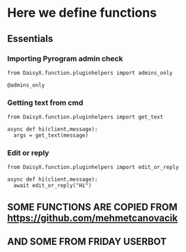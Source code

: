 # Here we define functions

## Essentials
### Importing Pyrogram admin check
```python3
from DaisyX.function.pluginhelpers import admins_only

@admins_only
```

### Getting text from cmd
```python3
from DaisyX.function.pluginhelpers import get_text

async def hi(client,message):
  args = get_text(message)
```

### Edit or reply
```python3
from DaisyX.function.pluginhelpers import edit_or_reply

async def hi(client,message):
  await edit_or_reply("Hi")
```
## SOME FUNCTIONS ARE COPIED FROM https://github.com/mehmetcanovacik
## AND SOME FROM FRIDAY USERBOT
